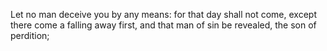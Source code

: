 Let no man deceive you by any means: for that day shall not come, except there come a falling away first, and that man of sin be revealed, the son of perdition;
